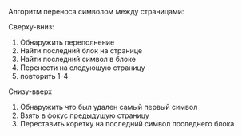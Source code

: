 Алгоритм переноса символом между страницами:

Сверху-вниз:
1. Обнаружить переполнение
2. Найти последний блок на странице
3. Найти последний символ в блоке
4. Перенести на следующую страницу
5. повторить 1-4

Снизу-вверх
1. Обнаружить что был удален самый первый символ
2. Взять в фокус предыдущую страницу
3. Переставить коретку на последний символ последнего блока
